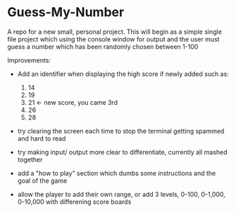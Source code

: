 # Guess-My-Number
A repo for a new small, personal project. This will begin as a simple single file project which using the console window for output and the user must guess a number which has been randomly chosen between 1-100

Improvements:
- Add an identifier when displaying the high score if newly added such as:
  1. 14
  2. 19
  3. 21 <- new score, you came 3rd
  4. 26
  5. 28
  
- try clearing the screen each time to stop the terminal getting spammed and hard to read
- try making input/ output more clear to differentiate, currently all mashed together
- add a "how to play" section which dumbs some instructions and the goal of the game
- allow the player to add their own range, or add 3 levels, 0-100, 0-1,000, 0-10,000 with differening score boards
